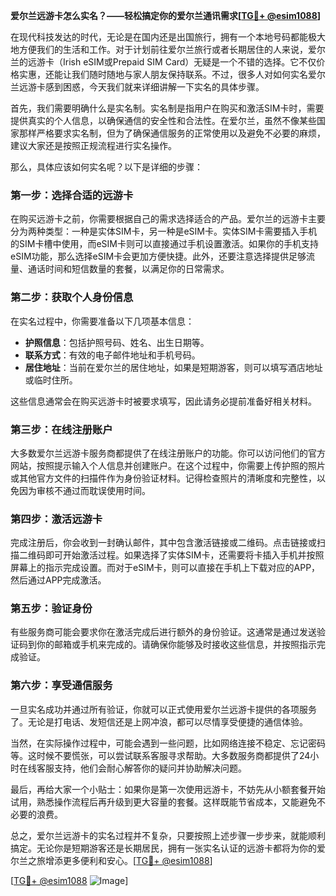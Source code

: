 **爱尔兰远游卡怎么实名？——轻松搞定你的爱尔兰通讯需求[[TG💪+ @esim1088](https://t.me/s/esim1088)]**

在现代科技发达的时代，无论是在国内还是出国旅行，拥有一个本地号码都能极大地方便我们的生活和工作。对于计划前往爱尔兰旅行或者长期居住的人来说，爱尔兰的远游卡（Irish eSIM或Prepaid SIM Card）无疑是一个不错的选择。它不仅价格实惠，还能让我们随时随地与家人朋友保持联系。不过，很多人对如何实名爱尔兰远游卡感到困惑，今天我们就来详细讲解一下实名的具体步骤。

首先，我们需要明确什么是实名制。实名制是指用户在购买和激活SIM卡时，需要提供真实的个人信息，以确保通信的安全性和合法性。在爱尔兰，虽然不像某些国家那样严格要求实名制，但为了确保通信服务的正常使用以及避免不必要的麻烦，建议大家还是按照正规流程进行实名操作。

那么，具体应该如何实名呢？以下是详细的步骤：

### 第一步：选择合适的远游卡

在购买远游卡之前，你需要根据自己的需求选择适合的产品。爱尔兰的远游卡主要分为两种类型：一种是实体SIM卡，另一种是eSIM卡。实体SIM卡需要插入手机的SIM卡槽中使用，而eSIM卡则可以直接通过手机设置激活。如果你的手机支持eSIM功能，那么选择eSIM卡会更加方便快捷。此外，还要注意选择提供足够流量、通话时间和短信数量的套餐，以满足你的日常需求。

### 第二步：获取个人身份信息

在实名过程中，你需要准备以下几项基本信息：
- **护照信息**：包括护照号码、姓名、出生日期等。
- **联系方式**：有效的电子邮件地址和手机号码。
- **居住地址**：当前在爱尔兰的居住地址，如果是短期游客，则可以填写酒店地址或临时住所。

这些信息通常会在购买远游卡时被要求填写，因此请务必提前准备好相关材料。

### 第三步：在线注册账户

大多数爱尔兰远游卡服务商都提供了在线注册账户的功能。你可以访问他们的官方网站，按照提示输入个人信息并创建账户。在这个过程中，你需要上传护照的照片或其他官方文件的扫描件作为身份验证材料。记得检查照片的清晰度和完整性，以免因为审核不通过而耽误使用时间。

### 第四步：激活远游卡

完成注册后，你会收到一封确认邮件，其中包含激活链接或二维码。点击链接或扫描二维码即可开始激活过程。如果选择了实体SIM卡，还需要将卡插入手机并按照屏幕上的指示完成设置。而对于eSIM卡，则可以直接在手机上下载对应的APP，然后通过APP完成激活。

### 第五步：验证身份

有些服务商可能会要求你在激活完成后进行额外的身份验证。这通常是通过发送验证码到你的邮箱或手机来完成的。请确保你能够及时接收这些信息，并按照指示完成验证。

### 第六步：享受通信服务

一旦实名成功并通过所有验证，你就可以正式使用爱尔兰远游卡提供的各项服务了。无论是打电话、发短信还是上网冲浪，都可以尽情享受便捷的通信体验。

当然，在实际操作过程中，可能会遇到一些问题，比如网络连接不稳定、忘记密码等。这时候不要慌张，可以尝试联系客服寻求帮助。大多数服务商都提供了24小时在线客服支持，他们会耐心解答你的疑问并协助解决问题。

最后，再给大家一个小贴士：如果你是第一次使用远游卡，不妨先从小额套餐开始试用，熟悉操作流程后再升级到更大容量的套餐。这样既能节省成本，又能避免不必要的浪费。

总之，爱尔兰远游卡的实名过程并不复杂，只要按照上述步骤一步步来，就能顺利搞定。无论你是短期游客还是长期居民，拥有一张实名认证的远游卡都将为你的爱尔兰之旅增添更多便利和安心。[[TG💪+ @esim1088](https://t.me/s/esim1088)]

[[TG💪+ @esim1088](https://t.me/s/esim1088) ![Image](https://i.postimg.cc/4NQfJmqS/Snipaste-2025-05-13-00-14-12.png)]